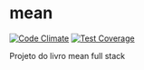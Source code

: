 # mean

[![Code Climate](https://codeclimate.com/github/joseasousa/mean/badges/gpa.svg)](https://codeclimate.com/github/joseasousa/mean)  [![Test Coverage](https://codeclimate.com/github/joseasousa/mean/badges/coverage.svg)](https://codeclimate.com/github/joseasousa/mean)

Projeto do livro mean full stack
